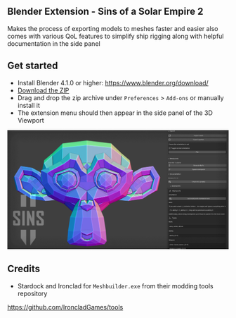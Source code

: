 ## Blender Extension - Sins of a Solar Empire 2
Makes the process of exporting models to meshes faster and easier also comes with various QoL features to simplify ship rigging along with helpful documentation in the side panel

## Get started

- Install Blender 4.1.0 or higher: https://www.blender.org/download/
- [Download the ZIP]("https://github.com/largeBIGsnooze/sins2-blender-extension/archive/refs/heads/master.zip")
- Drag and drop the zip archive under `Preferences` > `Add-ons` or manually install it
- The extension menu should then appear in the side panel of the 3D Viewport

<img src="./blender_splash.png"></img>


## Credits
- Stardock and Ironclad for `Meshbuilder.exe` from their modding tools repository

https://github.com/IroncladGames/tools